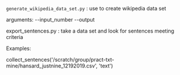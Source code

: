 `generate_wikipedia_data_set.py` : use to create wikipedia data set

arguments:
  --input_number
  --output

export_sentences.py : take a data set and look for sentences meeting criteria



Examples: 

collect_sentences('/scratch/group/pract-txt-mine/hansard_justnine_12192019.csv', 'text')

